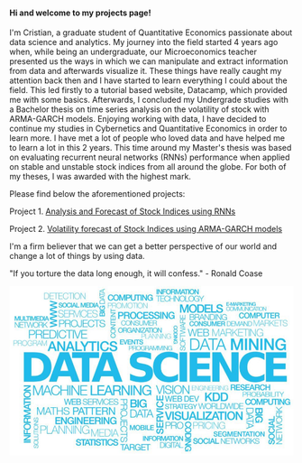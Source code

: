 <h4> Hi and welcome to my projects page! </h4>

I'm Cristian, a graduate student of Quantitative Economics passionate about data science and analytics. My journey into the field started 4 years ago when, while being an undergraduate, our Microeconomics teacher presented us the ways in which we can manipulate and extract information from data and afterwards visualize it. These things have really caught my attention back then and I have started to learn everything I could about the field. This led firstly to a tutorial based website, Datacamp, which provided me with some basics. Afterwards, I concluded my Undergrade studies with a Bachelor thesis on time series analysis on the volatility of stock with ARMA-GARCH models. Enjoying working with data, I have decided to continue my studies in Cybernetics and Quantitative Economics in order to learn more. I have met a lot of people who loved data and have helped me to learn a lot in this 2 years. This time around my Master's thesis was based on evaluating recurrent neural networks (RNNs) performance when applied on stable and unstable stock indices from all around the globe. For both of my theses, I was awarded with the highest mark.

Please find below the aforementioned projects:

Project 1. [Analysis and Forecast of Stock Indices using RNNs](https://github.com/Treyeth/Projects/tree/master/Analysis_Forecast_Indices_RNN)

Project 2. [Volatility forecast of Stock Indices using ARMA-GARCH models](https://github.com/Treyeth/Projects/tree/master/Volatility_Forecast_Stock)

I'm a firm believer that we can get a better perspective of our world and change a lot of things by using data.

"If you torture the data long enough, it will confess." - Ronald Coase

![Screenshot](Analysis_Forecast_Indices_RNN/Images/ds.jpeg)

